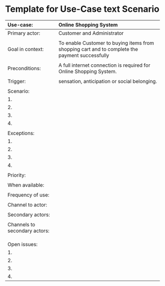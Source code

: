 # Template for Use-Case text Scenario


| Use-case: |Online Shopping System|
| :--- | :--- |
| Primary actor: | Customer and Administrator |
|   |
| Goal in context: |  To enable Customer to buying items from shopping cart and to complete the payment successfully |
|   |
| Preconditions: | A full internet connection is required for Online Shopping System. |
|   |
| Trigger:  | sensation, anticipation or social belonging. |
|   |
| Scenario:|
|    1. |
|    2. |
|    3. |
|    4. |
|   |
| Exceptions: |
|    1. |
|    2. |
|    3. |
|    4. |
|   |
| Priority: |   | 
|   |
| When available:|  |
|   |
| Frequency of use:| |
|   |
| Channel to actor:|    |
|   |
| Secondary actors:|    |
|   |
| Channels to secondary actors:|
|   | 
|   |
|   |
| Open issues:|
|    1. |
|    2. |
|    3. |
|    4. |
